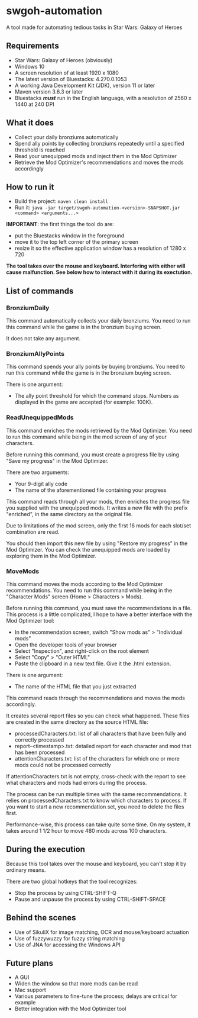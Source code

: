 # swgoh-automation
A tool made for automating tedious tasks in Star Wars: Galaxy of Heroes

## Requirements
* Star Wars: Galaxy of Heroes (obviously)
* Windows 10
* A screen resolution of at least 1920 x 1080
* The latest version of Bluestacks: 4.270.0.1053
* A working Java Development Kit (JDK), version 11 or later
* Maven version 3.6.3 or later
* Bluestacks ***must*** run in the English language, with a resolution of 2560 x 1440 at 240 DPI

## What it does
* Collect your daily bronziums automatically
* Spend ally points by collecting bronziums repeatedly until a specified threshold  is reached
* Read your unequipped mods and inject them in the Mod Optimizer
* Retrieve the Mod Optimizer's recommendations and moves the mods accordingly

## How to run it
* Build the project: `maven clean install`
* Run it: `java -jar target/swgoh-automation-<version>-SNAPSHOT.jar <command> <arguments...>` 

**IMPORTANT**: the first things the tool do are:
* put the Bluestacks window in the foreground
* move it to the top left corner of the primary screen
* resize it so the effective application window has a resolution of 1280 x 720

**The tool takes over the mouse and keyboard. Interfering with either will cause malfunction. See below how to interact with it during its exectution.**

## List of commands
### BronziumDaily
This command automatically collects your daily bronziums. You need to run this command while the game is in the bronzium buying screen.

It does not take any argument.

### BronziumAllyPoints
This command spends your ally points by buying bronziums. You need to run this command while the game is in the bronzium buying screen.

There is one argument:
* The ally point threshold for which the command stops. Numbers as displayed in the game are accepted (for example: 100K).

### ReadUnequippedMods
This command enriches the mods retrieved by the Mod Optimizer. You need to run this command while being in the mod screen of any of your characters.

Before running this command, you must create a progress file by using "Save my progress" in the Mod Optimizer.

There are two arguments:
* Your 9-digit ally code
* The name of the aforementioned file containing your progress 

This command reads through all your mods, then enriches the progress file you supplied with the unequipped mods. It writes a new file with the prefix "enriched", in the same directory as the original file.

Due to limitations of the mod screen, only the first 16 mods for each slot/set combination are read.

You should then import this new file by using "Restore my progress" in the Mod Optimizer. You can check the unequipped mods are loaded by exploring them in the Mod Optimizer.

### MoveMods
This command moves the mods according to the Mod Optimizer recommendations. You need to run this command while being in the "Character Mods" screen (Home > Characters > Mods).

Before running this command, you must save the recommendations in a file. This process is a little complicated, I hope to have a better interface with the Mod Optimizer tool:
* In the recommendation screen, switch "Show mods as" > "Individual mods"
* Open the developer tools of your browser
* Select "Inspection", and right-click on the root <html> element
* Select "Copy" > "Outer HTML"
* Paste the clipboard in a new text file. Give it the .html extension.

There is one argument:
* The name of the HTML file that you just extracted

This command reads through the recommendations and moves the mods accordingly.

It creates several report files so you can check what happened. These files are created in the same directory as the source HTML file:
* processedCharacters.txt: list of all characters that have been fully and correctly processed
* report-\<timestamp>.txt: detailed report for each character and mod that has been processed
* attentionCharacters.txt: list of the characters for which one or more mods could not be processed correctly

If attentionCharacters.txt is not empty, cross-check with the report to see what characters and mods had errors during the process.

The process can be run multiple times with the same recommendations. It relies on processedCharacters.txt to know which characters to process. If you want to start a new recommendation set, you need to delete the files first.

Performance-wise, this process can take quite some time. On my system, it takes around 1 1/2 hour to move 480 mods across 100 characters. 

## During the execution
Because this tool takes over the mouse and keyboard, you can't stop it by ordinary means.

There are two global hotkeys that the tool recognizes:
* Stop the process by using CTRL-SHIFT-Q
* Pause and unpause the process by using CTRL-SHIFT-SPACE

## Behind the scenes
* Use of SikuliX for image matching, OCR and mouse/keyboard actuation
* Use of fuzzywuzzy for fuzzy string matching
* Use of JNA for accessing the Windows API

## Future plans
* A GUI
* Widen the window so that more mods can be read
* Mac support
* Various parameters to fine-tune the process; delays are critical for example
* Better integration with the Mod Optimizer tool
